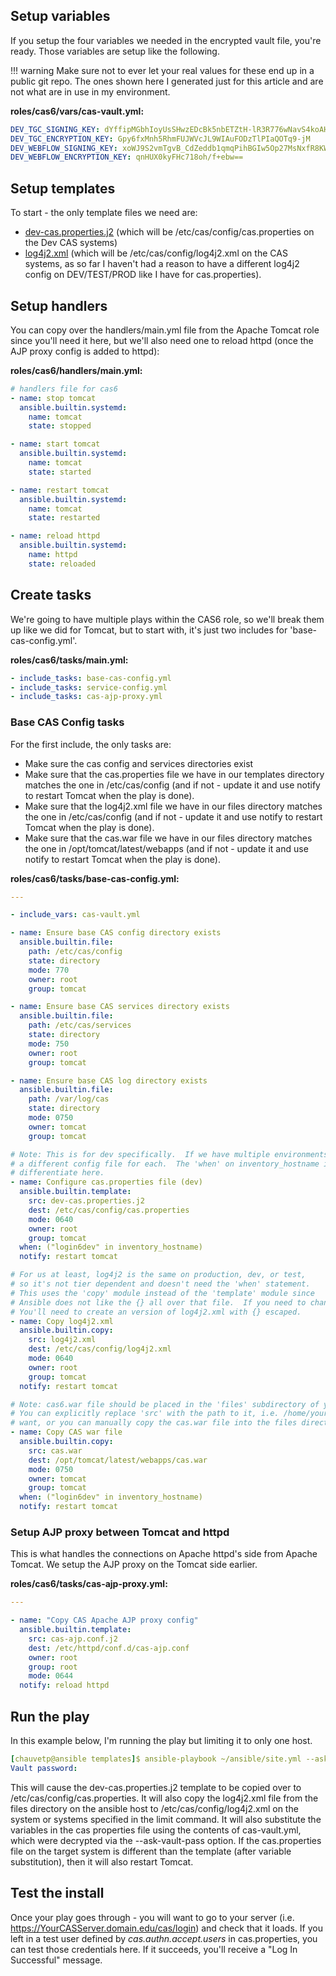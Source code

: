 ## Setup variables
If you setup the four variables we needed in the encrypted vault file, you're ready.  Those variables are setup like the following.

!!! warning
    Make sure not to ever let your real values for these end up in a public git repo.  The ones shown here I generated just for this article and are not what are in use in my environment.

**roles/cas6/vars/cas-vault.yml:**
``` yaml
DEV_TGC_SIGNING_KEY: dYffipMGbhIoyUsSHwzEDcBk5nbETZtH-lR3R776wNavS4koAHyQkDdK_rJIWrYYgZZ2TsLW5NXfcDI_Ivn4Uw
DEV_TGC_ENCRYPTION_KEY: Gpy6fxMnh5RhmFUJWVcJL9WIAuFODzTlPIaQOTq9-jM
DEV_WEBFLOW_SIGNING_KEY: xoWJ9S2vmTgvB_CdZeddb1qmqPihBGIw5Op27MsNxfR8KWgPgrx4VXpssTTM3IcXkLJVoxTylg_hSxvH65M88g
DEV_WEBFLOW_ENCRYPTION_KEY: qnHUX0kyFHc718oh/f+ebw==
```
                                                
## Setup templates
To start - the only template files we need are:

* [dev-cas.properties.j2](https://paulchauvet.github.io/deploying-cas/building-cas/templates/dev-cas.properties.j2) (which will be /etc/cas/config/cas.properties on the Dev CAS systems)
* [log4j2.xml](https://paulchauvet.github.io/deploying-cas/building-cas/templates/log4j2.xml) (which will be /etc/cas/config/log4j2.xml on the CAS systems, as so far I haven't had a reason to have a different log4j2 config on DEV/TEST/PROD like I have for cas.properties).

## Setup handlers

You can copy over the handlers/main.yml file from the Apache Tomcat role since you'll need it here, but we'll also need one to reload httpd (once the AJP proxy config is added to httpd):

**roles/cas6/handlers/main.yml:**
``` yaml
# handlers file for cas6
- name: stop tomcat
  ansible.builtin.systemd:
    name: tomcat
    state: stopped

- name: start tomcat
  ansible.builtin.systemd:
    name: tomcat
    state: started

- name: restart tomcat
  ansible.builtin.systemd:
    name: tomcat
    state: restarted

- name: reload httpd
  ansible.builtin.systemd:
    name: httpd
    state: reloaded

```


## Create tasks

We're going to have multiple plays within the CAS6 role, so we'll break them up like we did for Tomcat, but to start with, it's just two includes for 'base-cas-config.yml'.

**roles/cas6/tasks/main.yml:**
``` yaml
- include_tasks: base-cas-config.yml
- include_tasks: service-config.yml
- include_tasks: cas-ajp-proxy.yml
```

### Base CAS Config tasks ###
For the first include, the only tasks are:

* Make sure the cas config and services directories exist
* Make sure that the cas.properties file we have in our templates directory matches the one in /etc/cas/config (and if not - update it and use notify to restart Tomcat when the play is done).
* Make sure that the log4j2.xml file we have in our files directory matches the one in /etc/cas/config (and if not - update it and use notify to restart Tomcat when the play is done).
* Make sure that the cas.war file we have in our files directory matches the one in /opt/tomcat/latest/webapps (and if not - update it and use notify to restart Tomcat when the play is done).

**roles/cas6/tasks/base-cas-config.yml:**
``` yaml
---

- include_vars: cas-vault.yml

- name: Ensure base CAS config directory exists
  ansible.builtin.file:
    path: /etc/cas/config
    state: directory
    mode: 770
    owner: root
    group: tomcat

- name: Ensure base CAS services directory exists
  ansible.builtin.file:
    path: /etc/cas/services
    state: directory
    mode: 750
    owner: root
    group: tomcat

- name: Ensure base CAS log directory exists
  ansible.builtin.file:
    path: /var/log/cas
    state: directory
    mode: 0750
    owner: tomcat
    group: tomcat

# Note: This is for dev specifically.  If we have multiple environments, there's
# a different config file for each.  The 'when' on inventory_hostname is used to
# differentiate here.
- name: Configure cas.properties file (dev)
  ansible.builtin.template:
    src: dev-cas.properties.j2
    dest: /etc/cas/config/cas.properties
    mode: 0640
    owner: root
    group: tomcat
  when: ("login6dev" in inventory_hostname)
  notify: restart tomcat

# For us at least, log4j2 is the same on production, dev, or test,
# so it's not tier dependent and doesn't need the 'when' statement.
# This uses the 'copy' module instead of the 'template' module since
# Ansible does not like the {} all over that file.  If you need to change that per-server
# You'll need to create an version of log4j2.xml with {} escaped.
- name: Copy log4j2.xml
  ansible.builtin.copy:
    src: log4j2.xml
    dest: /etc/cas/config/log4j2.xml
    mode: 0640
    owner: root
    group: tomcat
  notify: restart tomcat  

# Note: cas6.war file should be placed in the 'files' subdirectory of your cas role.
# You can explicitly replace 'src' with the path to it, i.e. /home/your-user/cas-overlay-template/build/libs/cas.war if you
# want, or you can manually copy the cas.war file into the files directory.
- name: Copy CAS war file
  ansible.builtin.copy:
    src: cas.war
    dest: /opt/tomcat/latest/webapps/cas.war
    mode: 0750
    owner: tomcat
    group: tomcat
  when: ("login6dev" in inventory_hostname)
  notify: restart tomcat
```

### Setup AJP proxy between Tomcat and httpd
This is what handles the connections on Apache httpd's side from Apache Tomcat.  We setup the AJP proxy on the Tomcat side earlier.

**roles/cas6/tasks/cas-ajp-proxy.yml:**

``` yaml
---

- name: "Copy CAS Apache AJP proxy config"
  ansible.builtin.template:
    src: cas-ajp.conf.j2
    dest: /etc/httpd/conf.d/cas-ajp.conf
    owner: root
    group: root
    mode: 0644
  notify: reload httpd
```

## Run the play

In this example below, I'm running the play but limiting it to only one host.

``` yaml
[chauvetp@ansible templates]$ ansible-playbook ~/ansible/site.yml --ask-vault-pass --limit login6devb
Vault password: 
```

This will cause the dev-cas.properties.j2 template to be copied over to /etc/cas/config/cas.properties.  It will also copy the log4j2.xml file from the files directory on the ansible host to /etc/cas/config/log4j2.xml on the system or systems specified in the limit command.  It will also substitute the variables in the cas properties file using the contents of cas-vault.yml, which were decrypted via the --ask-vault-pass option.  If the cas.properties file on the target system is different than the template (after variable substitution), then it will also restart Tomcat.


## Test the install
Once your play goes through - you will want to go to your server (i.e. https://YourCASServer.domain.edu/cas/login) and check that it loads.  If you left in a test user defined by *cas.authn.accept.users* in cas.properties, you can test those credentials here.  If it succeeds, you'll receive a "Log In Successful" message.